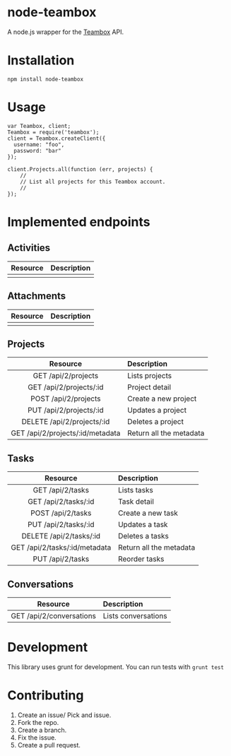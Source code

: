 # node-teambox

A node.js wrapper for the [Teambox](http://www.teambox.com) API.

# Installation

`npm install node-teambox`

# Usage

```
var Teambox, client;
Teambox = require('teambox');
client = Teambox.createClient({
  username: "foo",
  password: "bar"
});

client.Projects.all(function (err, projects) {
    //
    // List all projects for this Teambox account.
    //
});
```
# Implemented endpoints

## Activities

| Resource | Description |
|:--------:|:------------|
|          |             |
## Attachments

| Resource | Description |
|:--------:|:------------|
|          |             |

## Projects

| Resource | Description |
|:--------:|:------------|
|GET /api/2/projects |Lists projects|
|GET /api/2/projects/:id |Project detail|
|POST /api/2/projects |Create a new project|
|PUT /api/2/projects/:id |Updates a project|
|DELETE /api/2/projects/:id |Deletes a project|
|GET /api/2/projects/:id/metadata |Return all the metadata|

## Tasks

| Resource | Description |
|:--------:|:------------|
|GET /api/2/tasks |Lists tasks|
|GET /api/2/tasks/:id |Task detail|
|POST /api/2/tasks |Create a new task|
|PUT /api/2/tasks/:id |Updates a task|
|DELETE /api/2/tasks/:id |Deletes a tasks|
|GET /api/2/tasks/:id/metadata |Return all the metadata|
|PUT /api/2/tasks |Reorder tasks|

## Conversations

| Resource | Description |
|:--------:|:------------|
|GET /api/2/conversations |Lists conversations|

# Development

This library uses grunt for development. You can run tests with `grunt test`

# Contributing

1. Create an issue/ Pick and issue.
2. Fork the repo.
3. Create a branch.
4. Fix the issue.
5. Create a pull request.
